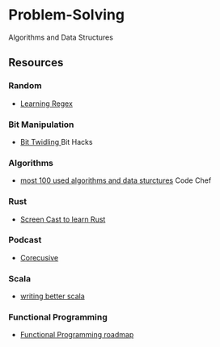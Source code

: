 # Problem-Solving
Algorithms and Data Structures

## **Resources**

### Random
- [Learning Regex](https://github.com/ziishaned/learn-regex)
### Bit Manipulation
- [Bit Twidling ](https://graphics.stanford.edu/~seander/bithacks.html) Bit Hacks

### Algorithms
- [most 100 used algorithms and data sturctures](https://discuss.codechef.com/t/data-structures-and-algorithms/6599) Code Chef

### Rust
- [Screen Cast to learn Rust](http://intorust.com)

### Podcast
- [Corecusive](https://corecursive.com/)

### Scala

- [writing better scala](https://github.com/gstro/effective-scala)

### Functional Programming

- [Functional Programming roadmap](https://hub.packtpub.com/a-five-level-learning-roadmap-for-functional-programmers/)

